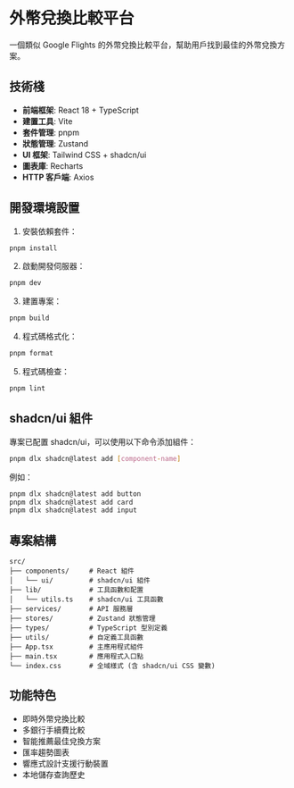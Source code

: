 # 外幣兌換比較平台

一個類似 Google Flights 的外幣兌換比較平台，幫助用戶找到最佳的外幣兌換方案。

## 技術棧

- **前端框架**: React 18 + TypeScript
- **建置工具**: Vite
- **套件管理**: pnpm
- **狀態管理**: Zustand
- **UI 框架**: Tailwind CSS + shadcn/ui
- **圖表庫**: Recharts
- **HTTP 客戶端**: Axios

## 開發環境設置

1. 安裝依賴套件：
```bash
pnpm install
```

2. 啟動開發伺服器：
```bash
pnpm dev
```

3. 建置專案：
```bash
pnpm build
```

4. 程式碼格式化：
```bash
pnpm format
```

5. 程式碼檢查：
```bash
pnpm lint
```

## shadcn/ui 組件

專案已配置 shadcn/ui，可以使用以下命令添加組件：

```bash
pnpm dlx shadcn@latest add [component-name]
```

例如：
```bash
pnpm dlx shadcn@latest add button
pnpm dlx shadcn@latest add card
pnpm dlx shadcn@latest add input
```

## 專案結構

```
src/
├── components/     # React 組件
│   └── ui/         # shadcn/ui 組件
├── lib/            # 工具函數和配置
│   └── utils.ts    # shadcn/ui 工具函數
├── services/       # API 服務層
├── stores/         # Zustand 狀態管理
├── types/          # TypeScript 型別定義
├── utils/          # 自定義工具函數
├── App.tsx         # 主應用程式組件
├── main.tsx        # 應用程式入口點
└── index.css       # 全域樣式 (含 shadcn/ui CSS 變數)
```

## 功能特色

- 即時外幣兌換比較
- 多銀行手續費比較
- 智能推薦最佳兌換方案
- 匯率趨勢圖表
- 響應式設計支援行動裝置
- 本地儲存查詢歷史